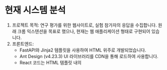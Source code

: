 # 현재 시스템 분석
1. 프로젝트 목적: 연구 평가를 위한 웹사이트로, 실험 참가자의 응답을 수집합니다. 원래 크롬 익스텐션을 목표로 했으나, 현재는 웹 애플리케이션 형태로 구현되어 있습니다.
2. 프론트엔드:
    - FastAPI와 Jinja2 템플릿을 사용하여 HTML 위주로 개발되었습니다.
    - Ant Design (v4.23.3) UI 라이브러리를 CDN을 통해 로드하여 사용합니다.
    - React 코드는 HTML 템플릿 내의 <script type="text/babel"> 태그 안에 작성되어 있으며, CDN으로 로드된 React, ReactDOM, Babel을 통해 브라우저에서 직접 변환됩니다. 공통 컴포넌트는 common_components.js  파일에 정의되어 있습니다.
    - FastAPI가 페이지 라우팅을 담당합니다.
    - 실험 단어 데이터는 CSV 파일 (/static/words/words_data_test.csv)에서 로드합니다.
    - 실험 흐름은 동의(Consent) → 안내(Instruction) → 학습(Learning)/인지(Recognition)/생성(Generation) (3 라운드 반복) → 설문(Survey) → 종료(End) 순서로 진행됩니다.
3. 백엔드:
    - Python과 FastAPI 프레임워크를 사용합니다.
    - AWS Lambda (lambda_function.py )와 API Gateway를 통해 데이터 처리를 수행합니다.
    - 사용자 응답 데이터는 AWS DynamoDB (phonitale-user-responses 테이블 )에 저장됩니다. Lambda 함수가 DynamoDB 업데이트 로직을 담당합니다.


# React 기반 크롬 익스텐션으로 전환 가이드
- 현재 시스템은 서버(FastAPI)가 HTML을 렌더링하는 방식이지만, React 기반 크롬 익스텐션은 클라이언트 측에서 UI를 렌더링하고 상태를 관리해야 합니다. 전환을 위한 단계는 다음과 같습니다.

1. React 프로젝트 설정:
    - Create React App 이나 Vite 같은 도구를 사용하여 새로운 React 프로젝트를 생성합니다. 이를 통해 표준 React 개발 환경(JSX 변환, 모듈 번들링 등)을 설정합니다.
2. 컴포넌트 마이그레이션:
    - 기존 HTML 템플릿  내 <script type="text/babel"> 태그 안의 React 코드와 common_components.js  파일의 컴포넌트들을 새 React 프로젝트 내의 개별 .jsx 또는 .js 파일로 분리하여 옮깁니다.
    - 페이지별 컴포넌트(Consent, Learning 등)와 공통 컴포넌트(Header, Sidebar, Button 등)로 구조화합니다.
3. 클라이언트 사이드 라우팅 구현:
    - React Router 라이브러리를 설치하고 설정하여, FastAPI 라우팅  대신 React 애플리케이션 내에서 페이지 이동을 처리하도록 구현합니다. 각 실험 단계(Consent, Instruction, Round 1, ...)에 대한 경로(Route)를 정의합니다.
4. 상태 관리 재설계:
    - Jinja2 템플릿 변수나 간단한 인라인 스크립트로 처리되던 상태(현재 라운드 번호, 단어 인덱스, 사용자 응답, 타이머 등)를 React의 상태 관리 방식(예: useState, useContext, useReducer 또는 Redux/Zustand 같은 라이브러리)으로 변경하여 관리합니다.
5. API 연동 방식 변경:
    - 기존 HTML에서 직접 호출되던 백엔드 API(예: Consent 데이터 전송 /api/consent, 라운드/설문 데이터 저장 로직)를 React 컴포넌트 내에서 Workspace나 axios를 사용하여 비동기적으로 호출하도록 수정합니다. AWS API Gateway 엔드포인트 를 직접 호출해야 합니다.
6. 크롬 익스텐션 구조 설정 (manifest.json):
    - 크롬 익스텐션의 핵심 설정 파일인 manifest.json 파일을 생성합니다.
    - 필수 정보: manifest_version (3 사용 권장), name, version을 정의합니다.
    - 권한 (permissions): 백엔드 API 엔드포인트에 접근하기 위한 권한 (host_permissions 사용), 사용자 상태 등을 저장하기 위한 storage 권한 등을 명시합니다.
    - 실행 방식 결정:
        - 팝업 (Action API): 익스텐션 아이콘 클릭 시 작은 팝업 창에서 실험이 진행되도록 설정합니다. action 속성에서 default_popup에 React 앱의 빌드 결과물인 index.html을 지정합니다.
        - 새 탭 페이지: 익스텐션이 새 탭에서 React 앱을 열도록 설정할 수 있습니다. 이는 chrome.tabs.create API를 사용하여 구현할 수 있습니다.
        - 이 프로젝트의 경우, 실험이 여러 단계로 구성되므로 팝업보다는 새 탭 페이지에서 전체 화면으로 진행하는 것이 사용자 경험에 더 적합할 수 있습니다.
7. 빌드 및 로드:
    - React 프로젝트를 빌드합니다 (npm run build 또는 yarn build).
    - manifest.json 파일이 빌드된 React 앱 파일을 올바르게 참조하도록 경로를 설정합니다.
    - Chrome 브라우저에서 '확장 프로그램 관리'(chrome://extensions/) 페이지를 열고, '압축해제된 확장 프로그램을 로드합니다' 버튼을 클릭하여 빌드된 프로젝트 폴더를 선택해 로드합니다.
8. 테스트 및 디버깅:
    - 크롬 익스텐션 환경에서 모든 기능(라우팅, 상태 관리, API 호출, UI 렌더링)이 정상적으로 작동하는지 철저히 테스트합니다.
    - 크롬 익스텐션의 개발자 도구(팝업이나 백그라운드 스크립트 검사)를 사용하여 오류를 디버깅합니다.
    - sessionStorage  대신 chrome.storage API를 사용하여 익스텐션 환경에 맞게 데이터를 저장하는 방식을 고려합니다.


# 요청 프롬프트
- 안녕하세요, Cursor AI. 'Phonitale Experiment' 프로젝트 리팩토링을 도와주세요.

1. 현재 상태:
    - Python/FastAPI 백엔드가 Jinja2 HTML 템플릿을 서빙하는 웹 애플리케이션입니다.
    - HTML 템플릿 내에 <script type='text/babel'> 태그와 frontend/static/js/common_components.js 파일을 통해 React 컴포넌트가 포함되어 있으며, CDN으로 로드된 React, ReactDOM, Babel을 사용해 브라우저에서 변환됩니다.
    - Ant Design (v4.23.3) 라이브러리를 CDN으로 로드하여 사용합니다.
    - 백엔드는 AWS Lambda 및 DynamoDB를 사용하며, API Gateway (https://2ml24s4a3jfj5hqx4y644cgzbq0jbzmt.lambda-url.us-east-2.on.aws/)를 통해 통신합니다.
    - (첨부된 프로젝트 전체 코드를 참조해주세요.)

2. 목표:
    - 이 프로젝트를 최신 React 기반의 크롬 익스텐션으로 전환하고 싶습니다.

3. 예정 요청 사항:
    - 아래 요청 사항을 순차적으로 진행 할 것입니다. 미리보기를 제공합니다. 
    - 현재 프로젝트 코드 전체(frontend, backend, docs, infrastructure 폴더)를 분석하여 이 리팩토링 과정에 필요한 초기 단계와 코드 수정을 제안해주세요.
    - 마이그레이션 과정에서 기존에 작동 중인 것을 보존하며, 안전하게 마이그레이션을 시도해주세요.
    - 깃헙은 "@https://github.com/suyoungkwon2/phonitale-react "로 진행해주세요

    (1) React 프로젝트 설정 (완료): Vite (선호) 또는 Create React App을 사용하여 새로운 React 프로젝트 구조를 설정해주세요. 
    (2) 컴포넌트 마이그레이션 (완료): 기존 frontend/static/js/common_components.js와 frontend/templates/ 내 HTML 파일들에 포함된 React 컴포넌트들을 새로운 프로젝트 구조의 개별 .jsx 파일로 마이그레이션하는 것을 도와주세요.
    (3) 클라이언트 라우팅 설정 (완료): React Router를 사용하여 FastAPI 라우팅을 대체하고, 모든 실험 단계(Consent, Instruction, Round 1-3 Learning/Recognition/Generation, Survey, End)에 대한 클라이언트 사이드 라우팅을 설정해주세요.
    (4) 상태 관리 재설계 (완료): 현재 분산된 상태 관리 방식을 표준 React 상태 관리(예: useState, useContext)로 전환하는 방법을 안내해주세요.
    (5) API 호출 리팩토링 (진행중)): 기존 API 호출 로직(예: consent.html의 /api/consent 호출)을 React 컴포넌트 내에서 fetch 또는 axios를 사용하여 AWS API Gateway 엔드포인트(https://2ml24s4a3jfj5hqx4y644cgzbq0jbzmt.lambda-url.us-east-2.on.aws/)를 직접 호출하도록 수정하는 방법을 보여주세요.
    핵심 로직 구현 및 상태 관리 구체화:
        - API 호출과 연동하여 각 페이지의 세부 기능(타이머, 프로그레스 바, 오디오 재생, 사용자 입력 처리 등)을 구현합니다.
        - 필요에 따라 useState와 useExperiment 훅을 사용하여 지역 및 전역 상태를 관리합니다.
    (6) Vercel 배포 설정:
        - 어느 정도 기능 구현이 진행된 후, 개발 중인 React 앱을 쉽게 확인하고 테스트하기 위해 Vercel 배포를 설정할 수 있습니다. GitHub 저장소 연결만으로 간단하게 설정 가능합니다.
    (7) Figma 디자인 맞추기:
        기능 구현이 안정화된 후, Figma 디자인을 보면서 CSS 스타일, Ant Design 컴포넌트 사용 등을 조정하여 UI를 개선합니다.


